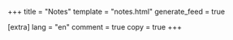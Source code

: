 +++
title = "Notes"
template = "notes.html"
generate_feed = true

[extra]
lang = "en"
comment = true
copy = true
+++
